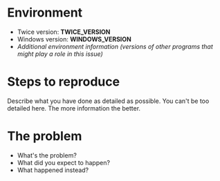 # Environment
- Twice version: **TWICE_VERSION**
- Windows version: **WINDOWS_VERSION**
- *Additional environment information (versions of other programs that might play a role in this issue)*

# Steps to reproduce
Describe what you have done as detailed as possible.
You can't be too detailed here. The more information the better.

# The problem
- What's the problem? 
- What did you expect to happen?
- What happened instead?
